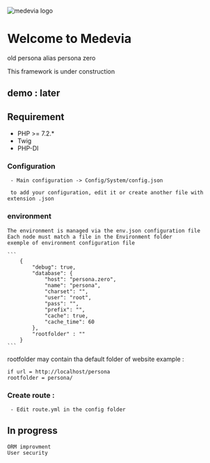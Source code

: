 ![medevia logo ](http://medevia.fr/images/logo.png)		
# Welcome to Medevia 


old persona alias persona zero

This framework is under construction 

## demo : later 

## Requirement

 - PHP >= 7.2.*
 - Twig
 - PHP-DI

### Configuration
	 - Main configuration -> Config/System/config.json

	 to add your configuration, edit it or create another file with extension .json

### environment
	The environment is managed via the env.json configuration file
	Each node must match a file in the Environment folder
	exemple of environment configuration file

	```
		{
			"debug": true, 
			"database": {
				"host": "persona.zero",
				"name": "persona",
				"charset": "",
				"user": "root",
				"pass": "",
				"prefix": "",
				"cache": true,
				"cache_time": 60
			},
			"rootfolder" : ""
		}
	```
rootfolder may contain tha default folder of website
example : 
```
if url = http://localhost/persona
rootfolder = persona/
```
### Create route :
	 - Edit route.yml in the config folder

## In progress
	ORM improvment
	User security

	
```
